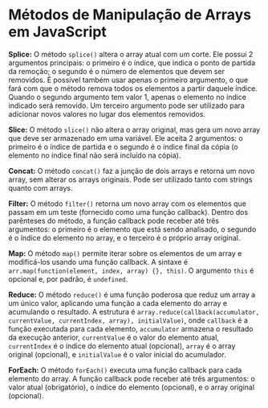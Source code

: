 # Métodos de Manipulação de Arrays em JavaScript

**Splice:** O método `splice()` altera o array atual com um corte. Ele possui 2 argumentos principais: o primeiro é o índice, que indica o ponto de partida da remoção; o segundo é o número de elementos que devem ser removidos. É possível também usar apenas o primeiro argumento, o que fará com que o método remova todos os elementos a partir daquele índice. Quando o segundo argumento tem valor 1, apenas o elemento no índice indicado será removido. Um terceiro argumento pode ser utilizado para adicionar novos valores no lugar dos elementos removidos.

**Slice:** O método `slice()` não altera o array original, mas gera um novo array que deve ser armazenado em uma variável. Ele aceita 2 argumentos: o primeiro é o índice de partida e o segundo é o índice final da cópia (o elemento no índice final não será incluído na cópia).

**Concat:** O método `concat()` faz a junção de dois arrays e retorna um novo array, sem alterar os arrays originais. Pode ser utilizado tanto com strings quanto com arrays.

**Filter:** O método `filter()` retorna um novo array com os elementos que passam em um teste (fornecido como uma função callback). Dentro dos parênteses do método, a função callback pode receber até três argumentos: o primeiro é o elemento que está sendo analisado, o segundo é o índice do elemento no array, e o terceiro é o próprio array original.

**Map:** O método `map()` permite iterar sobre os elementos de um array e modificá-los usando uma função callback. A sintaxe é `arr.map(function(element, index, array) {}, this)`. O argumento `this` é opcional e, por padrão, é `undefined`.

**Reduce:** O método `reduce()` é uma função poderosa que reduz um array a um único valor, aplicando uma função a cada elemento do array e acumulando o resultado. A estrutura é `array.reduce(callback(accumulator, currentValue, currentIndex, array), initialValue)`, onde `callback` é a função executada para cada elemento, `accumulator` armazena o resultado da execução anterior, `currentValue` é o valor do elemento atual, `currentIndex` é o índice do elemento atual (opcional), `array` é o array original (opcional), e `initialValue` é o valor inicial do acumulador.

**ForEach:** O método `forEach()` executa uma função callback para cada elemento do array. A função callback pode receber até três argumentos: o valor atual (obrigatório), o índice do elemento (opcional), e o array original (opcional).
